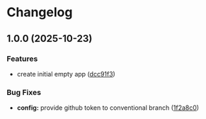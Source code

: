 # Changelog

## 1.0.0 (2025-10-23)


### Features

* create initial empty app ([dcc91f3](https://github.com/Cloud-Calculus/cloud-calculus-calculator-project/commit/dcc91f33fb6a2af0c103072ebe21c0985ca28c8c))


### Bug Fixes

* **config:** provide github token to conventional branch ([1f2a8c0](https://github.com/Cloud-Calculus/cloud-calculus-calculator-project/commit/1f2a8c0802871ae89de2ed3cc1c803ff82c465c4))

